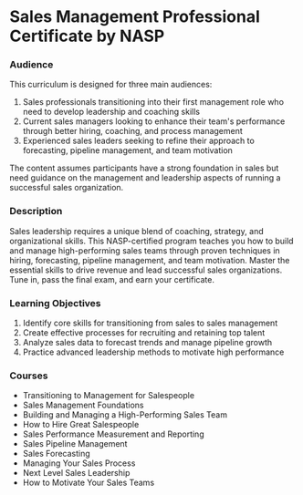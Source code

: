 # Sales Management Professional Certificate by NASP

### Audience

This curriculum is designed for three main audiences:
1. Sales professionals transitioning into their first management role who need to develop leadership and coaching skills
2. Current sales managers looking to enhance their team's performance through better hiring, coaching, and process management
3. Experienced sales leaders seeking to refine their approach to forecasting, pipeline management, and team motivation

The content assumes participants have a strong foundation in sales but need guidance on the management and leadership aspects of running a successful sales organization.

### Description

Sales leadership requires a unique blend of coaching, strategy, and organizational skills. This NASP-certified program teaches you how to build and manage high-performing sales teams through proven techniques in hiring, forecasting, pipeline management, and team motivation. Master the essential skills to drive revenue and lead successful sales organizations. Tune in, pass the final exam, and earn your certificate.

### Learning Objectives

1. Identify core skills for transitioning from sales to sales management
2. Create effective processes for recruiting and retaining top talent
3. Analyze sales data to forecast trends and manage pipeline growth
4. Practice advanced leadership methods to motivate high performance

### Courses

- Transitioning to Management for Salespeople
- Sales Management Foundations
- Building and Managing a High-Performing Sales Team
- How to Hire Great Salespeople
- Sales Performance Measurement and Reporting
- Sales Pipeline Management
- Sales Forecasting
- Managing Your Sales Process
- Next Level Sales Leadership
- How to Motivate Your Sales Teams

